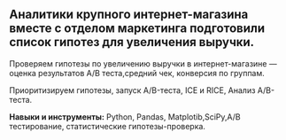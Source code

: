 ## Аналитики крупного интернет-магазина вместе с отделом маркетинга подготовили список гипотез для увеличения выручки. 

Проверяем гипотезы по увеличению выручки в интернет-магазине — оценка результатов A/B теста,средний чек, конверсия по группам.

Приоритизируем гипотезы, запуск A/B-теста, ICE и RICE, Анализ A/B-теста.


**Навыки и  инструменты:** Python, Pandas, Matplotib,SciPy,А/В тестирование, статистические гипотезы-проверка.
